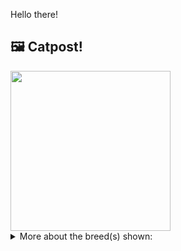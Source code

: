 Hello there!



## 🖼️ Catpost!

<sub>
    <img src="https://cdn2.thecatapi.com/images/mOUZSsI8a.jpg" height="256">
</sub>


<details>
<summary>More about the breed(s) shown:</summary>

Breed: Siberian

Description: The Siberians dog like temperament and affection makes the ideal lap cat and will live quite happily indoors. Very agile and powerful, the Siberian cat can easily leap and reach high places, including the tops of refrigerators and even doors. 

Links:
<ul>
  <li>CFA http://cfa.org/Breeds/BreedsSthruT/Siberian.aspx</li>
  <li>Wikipedia https://en.wikipedia.org/wiki/Siberian_(cat)</li>
</ul> 

</details>
